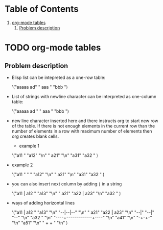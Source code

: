 
# Table of Contents

1.  [org-mode tables](#org755192a)
    1.  [Problem description](#orgc589300)



<a id="org755192a"></a>

# TODO org-mode tables


<a id="orgc589300"></a>

## Problem description

-   Elisp list can be intepreted as a one-row table:

    '("aaaaa ad" 
     " aaa  " 
     "bbb  ")

-   List of strings with newline character can be interpreted as one-column table:

      '("aaaaa ad
      "
       " aaa
      "
       "bbb
    ")

-   new line character inserted here and there instructs org to start new
    row of the table. If there is not enough elements in the current row
    than the number of elements in a row with maximum number of elements
    then org creates blank cells.
    -   example 1

    '("a11 " "a12" "\n"
     " a21"        "\n"    "a31"
     "a32  " )

-   example 2

    '("a11 " " "  "a12" "\n"
     " a21"        "\n"    "a31"
     "a32  " )

-   you can also insert next column by adding `|` in a string

    '("a11 |    a12 " "a13"  "\n"
     " a21" "a22 | a23"  "\n"
     "a32  " )

-   ways of adding horizontal lines

    '("a11 |  a12 " "a13"  "\n"
      "--|--|--" "\n"
     " a21" "a22 | a23"  "\n"
      "--|" "--|" "--" "\n"
     "a32  " "\n"
     "----+-------------+----" "\n"
     "a41" "\n"
     "-+-+-" "\n"
     "a51" "\n"
     " + + " "\n"
     )

